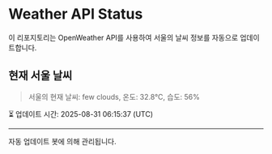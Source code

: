 
# Weather API Status

이 리포지토리는 OpenWeather API를 사용하여 서울의 날씨 정보를 자동으로 업데이트합니다.

## 현재 서울 날씨
> 서울의 현재 날씨: few clouds, 온도: 32.8°C, 습도: 56%

⏳ 업데이트 시간: 2025-08-31 06:15:37 (UTC)

---
자동 업데이트 봇에 의해 관리됩니다.
